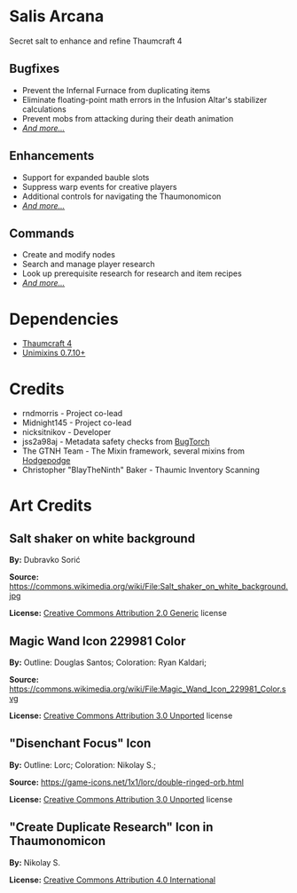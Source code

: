 # Salis Arcana
Secret salt to enhance and refine Thaumcraft 4

## Bugfixes
* Prevent the Infernal Furnace from duplicating items
* Eliminate floating-point math errors in the Infusion Altar's stabilizer calculations
* Prevent mobs from attacking during their death animation
* *[And more...](./docs/bugfixes.md)*

## Enhancements
* Support for expanded bauble slots
* Suppress warp events for creative players
* Additional controls for navigating the Thaumonomicon
* *[And more...](./docs/enhancements.md)*

## Commands
* Create and modify nodes
* Search and manage player research
* Look up prerequisite research for research and item recipes
* *[And more...](./docs/commands.md)*

# Dependencies
* [Thaumcraft 4](https://www.curseforge.com/minecraft/mc-mods/thaumcraft)
* [Unimixins 0.7.10+](https://github.com/LegacyModdingMC/UniMixins)

# Credits
* rndmorris - Project co-lead
* Midnight145 - Project co-lead
* nicksitnikov - Developer
* jss2a98aj - Metadata safety checks from [BugTorch](https://github.com/jss2a98aj/BugTorch)
* The GTNH Team - The Mixin framework, several mixins from [Hodgepodge](https://github.com/GTNewHorizons/Hodgepodge)
* Christopher "BlayTheNinth" Baker - Thaumic Inventory Scanning

# Art Credits
## Salt shaker on white background

**By:** Dubravko Sorić

**Source:** https://commons.wikimedia.org/wiki/File:Salt_shaker_on_white_background.jpg

**License:** [Creative Commons Attribution 2.0 Generic](https://creativecommons.org/licenses/by/2.0/deed.en) license

## Magic Wand Icon 229981 Color

**By:** Outline: Douglas Santos; Coloration: Ryan Kaldari;

**Source:** https://commons.wikimedia.org/wiki/File:Magic_Wand_Icon_229981_Color.svg

**License:** [Creative Commons Attribution 3.0 Unported](https://creativecommons.org/licenses/by/3.0/deed.en) license

## "Disenchant Focus" Icon

**By:** Outline: Lorc; Coloration: Nikolay S.;

**Source:** https://game-icons.net/1x1/lorc/double-ringed-orb.html

**License:** [Creative Commons Attribution 3.0 Unported](https://creativecommons.org/licenses/by/3.0/deed.en) license

## "Create Duplicate Research" Icon in Thaumonomicon

**By:** Nikolay S.

**License:** [Creative Commons Attribution 4.0 International](https://creativecommons.org/licenses/by/4.0/)
